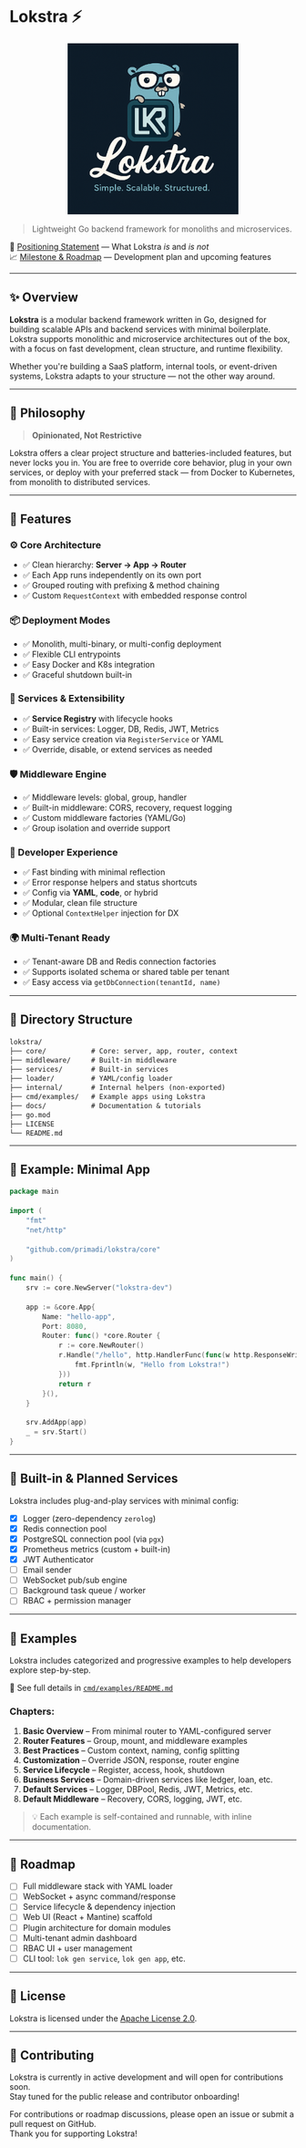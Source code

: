 # Lokstra ⚡

<p align="center">
	<img src="docs/asset/logo.png" alt="Logo" style="max-width: 100%; width: 300px;">
</p>

> Lightweight Go backend framework for monoliths and microservices.

📘 [Positioning Statement](./POSITIONING.md) — What Lokstra *is* and *is not*  
📈 [Milestone & Roadmap](./MILESTONE.md) — Development plan and upcoming features

---

## ✨ Overview

**Lokstra** is a modular backend framework written in Go, designed for building scalable APIs and backend services with minimal boilerplate. Lokstra supports monolithic and microservice architectures out of the box, with a focus on fast development, clean structure, and runtime flexibility.

Whether you're building a SaaS platform, internal tools, or event-driven systems, Lokstra adapts to your structure — not the other way around.

---

## 🧭 Philosophy

> **Opinionated, Not Restrictive**

Lokstra offers a clear project structure and batteries-included features, but never locks you in. You are free to override core behavior, plug in your own services, or deploy with your preferred stack — from Docker to Kubernetes, from monolith to distributed services.

---

## 🚀 Features

### ⚙️ Core Architecture

- ✅ Clean hierarchy: **Server → App → Router**
- ✅ Each App runs independently on its own port
- ✅ Grouped routing with prefixing & method chaining
- ✅ Custom `RequestContext` with embedded response control

### 📦 Deployment Modes

- ✅ Monolith, multi-binary, or multi-config deployment
- ✅ Flexible CLI entrypoints
- ✅ Easy Docker and K8s integration
- ✅ Graceful shutdown built-in

### 🧠 Services & Extensibility

- ✅ **Service Registry** with lifecycle hooks
- ✅ Built-in services: Logger, DB, Redis, JWT, Metrics
- ✅ Easy service creation via `RegisterService` or YAML
- ✅ Override, disable, or extend services as needed

### 🛡️ Middleware Engine

- ✅ Middleware levels: global, group, handler
- ✅ Built-in middleware: CORS, recovery, request logging
- ✅ Custom middleware factories (YAML/Go)
- ✅ Group isolation and override support

### 🧰 Developer Experience

- ✅ Fast binding with minimal reflection
- ✅ Error response helpers and status shortcuts
- ✅ Config via **YAML**, **code**, or hybrid
- ✅ Modular, clean file structure
- ✅ Optional `ContextHelper` injection for DX

### 🌍 Multi-Tenant Ready

- ✅ Tenant-aware DB and Redis connection factories
- ✅ Supports isolated schema or shared table per tenant
- ✅ Easy access via `getDbConnection(tenantId, name)`

---

## 🧱 Directory Structure

```
lokstra/
├── core/           # Core: server, app, router, context
├── middleware/     # Built-in middleware
├── services/       # Built-in services
├── loader/         # YAML/config loader
├── internal/       # Internal helpers (non-exported)
├── cmd/examples/   # Example apps using Lokstra
├── docs/           # Documentation & tutorials
├── go.mod
├── LICENSE
└── README.md
```

---

## 📂 Example: Minimal App

```go
package main

import (
	"fmt"
	"net/http"

	"github.com/primadi/lokstra/core"
)

func main() {
	srv := core.NewServer("lokstra-dev")

	app := &core.App{
		Name: "hello-app",
		Port: 8080,
		Router: func() *core.Router {
			r := core.NewRouter()
			r.Handle("/hello", http.HandlerFunc(func(w http.ResponseWriter, r *http.Request) {
				fmt.Fprintln(w, "Hello from Lokstra!")
			}))
			return r
		}(),
	}

	srv.AddApp(app)
	_ = srv.Start()
}
```

---

## 🧩 Built-in & Planned Services

Lokstra includes plug-and-play services with minimal config:

- [x] Logger (zero-dependency `zerolog`)
- [x] Redis connection pool
- [x] PostgreSQL connection pool (via `pgx`)
- [x] Prometheus metrics (custom + built-in)
- [x] JWT Authenticator
- [ ] Email sender
- [ ] WebSocket pub/sub engine
- [ ] Background task queue / worker
- [ ] RBAC + permission manager

---

## 🧪 Examples

Lokstra includes categorized and progressive examples to help developers explore step-by-step.

📂 See full details in [`cmd/examples/README.md`](cmd/examples/README.md)

### Chapters:

1. **Basic Overview** – From minimal router to YAML-configured server  
2. **Router Features** – Group, mount, and middleware examples  
3. **Best Practices** – Custom context, naming, config splitting  
4. **Customization** – Override JSON, response, router engine  
5. **Service Lifecycle** – Register, access, hook, shutdown  
6. **Business Services** – Domain-driven services like ledger, loan, etc.  
7. **Default Services** – Logger, DBPool, Redis, JWT, Metrics, etc.  
8. **Default Middleware** – Recovery, CORS, logging, JWT, etc.

> 💡 Each example is self-contained and runnable, with inline documentation.

---

## 🔭 Roadmap

- [ ] Full middleware stack with YAML loader
- [ ] WebSocket + async command/response
- [ ] Service lifecycle & dependency injection
- [ ] Web UI (React + Mantine) scaffold
- [ ] Plugin architecture for domain modules
- [ ] Multi-tenant admin dashboard
- [ ] RBAC UI + user management
- [ ] CLI tool: `lok gen service`, `lok gen app`, etc.

---

## 📜 License

Lokstra is licensed under the [Apache License 2.0](LICENSE).

---

## 🙌 Contributing

Lokstra is currently in active development and will open for contributions soon.  
Stay tuned for the public release and contributor onboarding!

For contributions or roadmap discussions, please open an issue or submit a pull request on GitHub.  
Thank you for supporting Lokstra!
